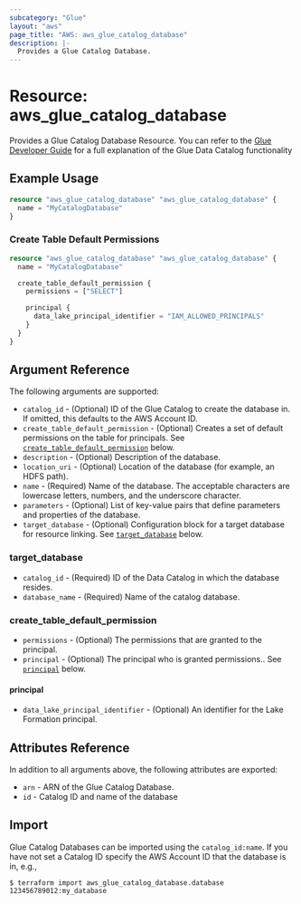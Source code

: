 ```yaml
---
subcategory: "Glue"
layout: "aws"
page_title: "AWS: aws_glue_catalog_database"
description: |-
  Provides a Glue Catalog Database.
---
```


# Resource: aws_glue_catalog_database

Provides a Glue Catalog Database Resource. You can refer to the [Glue Developer Guide](https://docs.aws.amazon.com/glue/latest/dg/populate-data-catalog.html) for a full explanation of the Glue Data Catalog functionality

## Example Usage

```terraform
resource "aws_glue_catalog_database" "aws_glue_catalog_database" {
  name = "MyCatalogDatabase"
}
```

### Create Table Default Permissions

```terraform
resource "aws_glue_catalog_database" "aws_glue_catalog_database" {
  name = "MyCatalogDatabase"

  create_table_default_permission {
    permissions = ["SELECT"]

    principal {
      data_lake_principal_identifier = "IAM_ALLOWED_PRINCIPALS"
    }
  }
}
```

## Argument Reference

The following arguments are supported:

* `catalog_id` - (Optional) ID of the Glue Catalog to create the database in. If omitted, this defaults to the AWS Account ID.
* `create_table_default_permission` - (Optional) Creates a set of default permissions on the table for principals. See [`create_table_default_permission`](#create_table_default_permission) below.
* `description` - (Optional) Description of the database.
* `location_uri` - (Optional) Location of the database (for example, an HDFS path).
* `name` - (Required) Name of the database. The acceptable characters are lowercase letters, numbers, and the underscore character.
* `parameters` - (Optional) List of key-value pairs that define parameters and properties of the database.
* `target_database` - (Optional) Configuration block for a target database for resource linking. See [`target_database`](#target_database) below.

### target_database

* `catalog_id` - (Required) ID of the Data Catalog in which the database resides.
* `database_name` - (Required) Name of the catalog database.

### create_table_default_permission

* `permissions` - (Optional) The permissions that are granted to the principal.
* `principal` - (Optional) The principal who is granted permissions.. See [`principal`](#principal) below.

#### principal

* `data_lake_principal_identifier` - (Optional) An identifier for the Lake Formation principal.

## Attributes Reference

In addition to all arguments above, the following attributes are exported:

* `arn` - ARN of the Glue Catalog Database.
* `id` - Catalog ID and name of the database

## Import

Glue Catalog Databases can be imported using the `catalog_id:name`. If you have not set a Catalog ID specify the AWS Account ID that the database is in, e.g.,

```
$ terraform import aws_glue_catalog_database.database 123456789012:my_database
```
